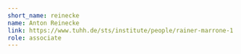 ```yaml
---
short_name: reinecke
name: Anton Reinecke
link: https://www.tuhh.de/sts/institute/people/rainer-marrone-1
role: associate
---
```


